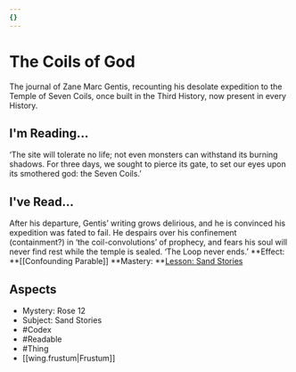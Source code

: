 ```yaml
---
{}
---
```

# The Coils of God
The journal of Zane Marc Gentis, recounting his desolate expedition to the Temple of Seven Coils, once built in the Third History, now present in every History.
## I'm Reading...
‘The site will tolerate no life; not even monsters can withstand its burning shadows. For three days, we sought to pierce its gate, to set our eyes upon its smothered god: the Seven Coils.’
## I've Read...
After his departure, Gentis’ writing grows delirious, and he is convinced his expedition was fated to fail. He despairs over his confinement (containment?) in ‘the coil-convolutions’ of prophecy, and fears his soul will never find rest while the temple is sealed. ‘The Loop never ends.’
**Effect: **[[Confounding Parable]]
**Mastery: **[Lesson: Sand Stories](https://uadaf.theevilroot.xyz/rowenarium/element/x.sandstories)
## Aspects
- Mystery: Rose 12
- Subject: Sand Stories
- #Codex
- #Readable
- #Thing
- [[wing.frustum|Frustum]]
